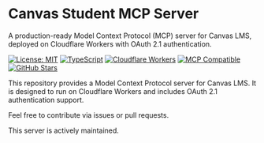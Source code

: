 # Canvas Student MCP Server

A production-ready Model Context Protocol (MCP) server for Canvas LMS, deployed on Cloudflare Workers with OAuth 2.1 authentication.

[![License: MIT](https://img.shields.io/badge/License-MIT-yellow.svg)](https://opensource.org/licenses/MIT)
[![TypeScript](https://img.shields.io/badge/TypeScript-5.9+-blue.svg)](https://www.typescriptlang.org/)
[![Cloudflare Workers](https://img.shields.io/badge/Cloudflare-Workers-orange.svg)](https://workers.cloudflare.com/)
[![MCP Compatible](https://img.shields.io/badge/MCP-Compatible-purple.svg)](https://modelcontextprotocol.io/)
[![GitHub Stars](https://img.shields.io/github/stars/a-ariff/canvas-student-mcp-server?style=social)](https://github.com/a-ariff/canvas-student-mcp-server/stargazers)

This repository provides a Model Context Protocol server for Canvas LMS. It is designed to run on Cloudflare Workers and includes OAuth 2.1 authentication support.

Feel free to contribute via issues or pull requests.

This server is actively maintained.
